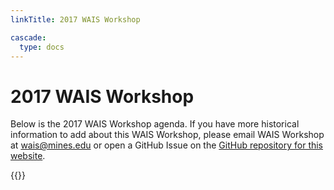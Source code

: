 ```yaml
---
linkTitle: 2017 WAIS Workshop

cascade:
  type: docs
---
```

# 2017 WAIS Workshop

Below is the 2017 WAIS Workshop agenda. If you have more historical information to add about this WAIS Workshop, please email WAIS Workshop at [wais@mines.edu](mailto:wais@mines.edu) or open a GitHub Issue on the [GitHub repository for this website](https://github.com/waisworkshop/waisworkshop.github.io). 

<div class="hx:mt-6">
{{<pdf "/agendas/wais2017agenda.pdf">}}
</div>


